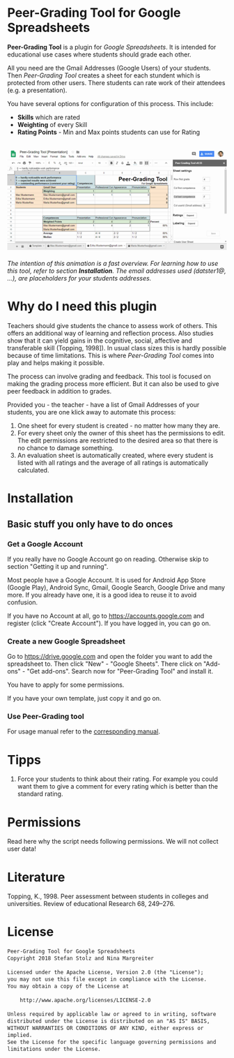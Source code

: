 # Peer-Grading Tool for Google Spreadsheets

**Peer-Grading Tool** is a plugin for *Google Spreadsheets*. It is intended for educational use cases where students should grade each other.

All you need are the Gmail Addresses (Google Users) of your students. Then *Peer-Grading Tool* creates a sheet for each stundent which is protected from other users. There students can rate work of their attendees (e.g. a presentation).

You have several options for configuration of this process. This include:

* **Skills** which are rated
* **Weighting** of every Skill
* **Rating Points** - Min and Max points students can use for Rating

![Peer Grading overview](images/peer-grading-overview.gif)
--
_The intention of this animation is a fast overview. For learning how to use this tool, refer to section **Installation**. The email addresses used (datster1@, ...), are placeholders for your students addresses._


# Why do I need this plugin

Teachers should give students the chance to assess work of others. This offers an additional way of learning and reflection process. Also studies show that it can yield gains in the cognitive, social, affective and transferable skill (Topping, 1998]). In usual class sizes this is hardly possible because of time limitations. This is where *Peer-Grading Tool* comes into play and helps making it possible.

The process can involve grading and feedback. This tool is focused on making the grading process more efficient. But it can also be used to give peer feedback in addition to grades.

Provided you - the teacher - have a list of Gmail Addresses of your students, you are one klick away to automate this process:

1. One sheet for every student is created - no matter how many they are.
2. For every sheet only the owner of this sheet has the permissions to edit. The edit permissions are restricted to the desired area so that there is no chance to damage something.
3. An evaluation sheet is automatically created, where every student is listed with all ratings and the average of all ratings is automatically calculated.

# Installation

## Basic stuff you only have to do onces

### Get a Google Account

If you really have no Google Account go on reading. Otherwise skip to section "Getting it up and running".

Most people have a Google Account. It is used for Android App Store (Google Play), Android Sync, Gmail, Google Search, Google Drive and many more. If you already have one, it is a good idea to reuse it to avoid confusion.

If you have no Account at all, go to https://accounts.google.com and register (click "Create Account"). If you have logged in, you can go on.

### Create a new Google Spreadsheet

Go to https://drive.google.com and open the folder you want to add the spreadsheet to. Then click "New" - "Google Sheets". There click on "Add-ons" - "Get add-ons". Search now for "Peer-Grading Tool" and install it.

You have to apply for some permissions.

If you have your own template, just copy it and go on.

### Use Peer-Grading tool

For usage manual refer to the [corresponding manual](manual/use_peer-grading-tool.md).

# Tipps

1. Force your students to think about their rating. For example you could want them to give a comment for every rating which is better than the standard rating.

# Permissions

Read here why the script needs following permissions. We will not collect user data!

# Literature

Topping, K., 1998. Peer assessment between students in colleges and universities. Review of educational Research 68, 249–276.

# License
    Peer-Grading Tool for Google Spreadsheets
    Copyright 2018 Stefan Stolz and Nina Margreiter

    Licensed under the Apache License, Version 2.0 (the "License");
    you may not use this file except in compliance with the License.
    You may obtain a copy of the License at

        http://www.apache.org/licenses/LICENSE-2.0

    Unless required by applicable law or agreed to in writing, software
    distributed under the License is distributed on an "AS IS" BASIS,
    WITHOUT WARRANTIES OR CONDITIONS OF ANY KIND, either express or implied.
    See the License for the specific language governing permissions and
    limitations under the License.
